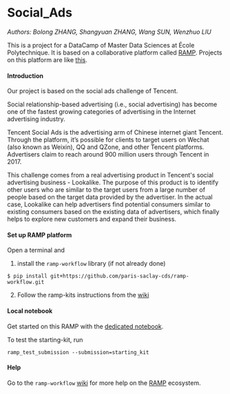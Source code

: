 # Social_Ads

_Authors: Bolong ZHANG, Shangyuan ZHANG, Wang SUN, Wenzhuo LIU_

This is a project for a DataCamp of Master Data Sciences at École Polytechnique. It is based on a collaborative platform called [RAMP](https://www.ramp.studio/). Projects on this platform are like [this](https://www.ramp.studio/problems).

#### Introduction

Our project is based on the social ads challenge of Tencent.

Social relationship-based advertising (i.e., social advertising) has become one of the fastest growing categories of advertising in the Internet advertising industry.

Tencent Social Ads is the advertising arm of Chinese internet giant Tencent. Through the platform, it’s possible for clients to target users on Wechat (also known as Weixin), QQ and QZone, and other Tencent platforms. Advertisers claim to reach around 900 million users through Tencent in 2017.

This challenge comes from a real advertising product in Tencent's social advertising business - Lookalike. The purpose of this product is to identify other users who are similar to the target users from a large number of people based on the target data provided by the advertiser. In the actual case, Lookalike can help advertisers find potential consumers similar to existing consumers based on the existing data of advertisers, which finally helps to explore new customers and expand their business.

#### Set up RAMP platform

Open a terminal and

1. install the `ramp-workflow` library (if not already done)
  ```
  $ pip install git+https://github.com/paris-saclay-cds/ramp-workflow.git
  ```
  
2. Follow the ramp-kits instructions from the [wiki](https://github.com/paris-saclay-cds/ramp-workflow/wiki/Getting-started-with-a-ramp-kit)

#### Local notebook

Get started on this RAMP with the [dedicated notebook](social_ads_starting_kit.ipynb).

To test the starting-kit, run


```
ramp_test_submission --submission=starting_kit
```


#### Help
Go to the `ramp-workflow` [wiki](https://github.com/paris-saclay-cds/ramp-workflow/wiki) for more help on the [RAMP](http:www.ramp.studio) ecosystem.
